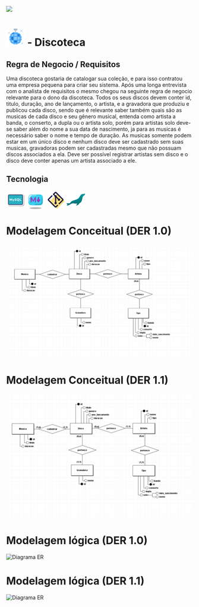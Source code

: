 ![](../DISCOTECA/IMAGENS/Bola_de_disco_2014-03-24_21-47.webp)

# ![icone](../DISCOTECA/IMAGENS/DER/icons8-discoteca-50.png)           - Discoteca

## Regra de Negocio / Requisitos

Uma discoteca gostaria de catalogar sua coleção, e para isso contratou uma empresa pequena para criar seu sistema. Após uma longa entrevista com o analista de requisitos o mesmo chegou na seguinte regra de negocio relevante para o dono da discoteca. Todos os seus discos devem conter id, titulo, duração, ano de lançamento, o artista, e a gravadora que produziu e publicou cada disco, sendo que é relevante saber também quais são as musicas de cada disco e seu gênero musical, entenda como artista a banda, o conserto, a dupla ou o artista solo, porém para artistas solo deve-se saber além do nome a sua data de nascimento, ja para as musicas é necessário saber o nome e tempo de duração. As musicas somente podem estar em um único disco e nenhum disco deve ser cadastrado sem suas musicas, gravadoras podem ser cadastradas mesmo que não possuam discos associados a ela. Deve ser possível registrar artistas sem disco e o disco deve conter apenas um artista associado a ele.


## Tecnologia

![icone my sql](./IMAGENS/TECNOLOGIA/mysql.png)
![icone markdown](./IMAGENS/TECNOLOGIA/markdown.png)
![icone git](./IMAGENS/TECNOLOGIA/icons8-git-50.png)
![icone mariaDB](./IMAGENS/TECNOLOGIA/icons8-maria-db-50.png)


# Modelagem Conceitual (DER 1.0)
![Diagrama ER](../DISCOTECA/MODELAGENS/MODELO%20CONCEITUAL%201.0.png)





# Modelagem Conceitual (DER 1.1)
![Diagrama ER](../DISCOTECA/MODELAGENS/MODELO%20CONCEITUAL%201.1.png)
 





# Modelagem lógica (DER 1.0)
![Diagrama ER](../DISCOTECA/MODELAGENS/MODELO%20LÓGICO%201.0.png)



# Modelagem lógica (DER 1.1)
![Diagrama ER](../DISCOTECA/MODELAGENS/MODELO%20LÓGICO%201.1.png)










